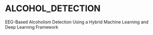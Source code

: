 # ALCOHOL_DETECTION
EEG-Based Alcoholism Detection Using a Hybrid  Machine Learning and Deep Learning Framework
